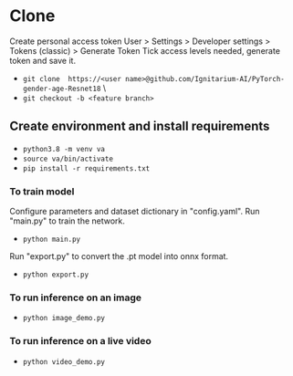 # Clone

Create personal access token
User > Settings >  Developer settings > Tokens (classic) > Generate Token
Tick access levels needed, generate token and save it.

- `git clone  https://<user name>@github.com/Ignitarium-AI/PyTorch-gender-age-Resnet18` \
- `git checkout -b <feature branch>`

## Create environment and install requirements

- `python3.8 -m venv va`
- `source va/bin/activate`
- `pip install -r requirements.txt`

### To train model

Configure parameters and dataset dictionary in "config.yaml".
Run "main.py" to train the network.

- `python main.py`

Run "export.py" to convert the .pt model into onnx format.

- `python export.py`

### To run inference on an image

- `python image_demo.py`

### To run inference on a live video

- `python video_demo.py`
